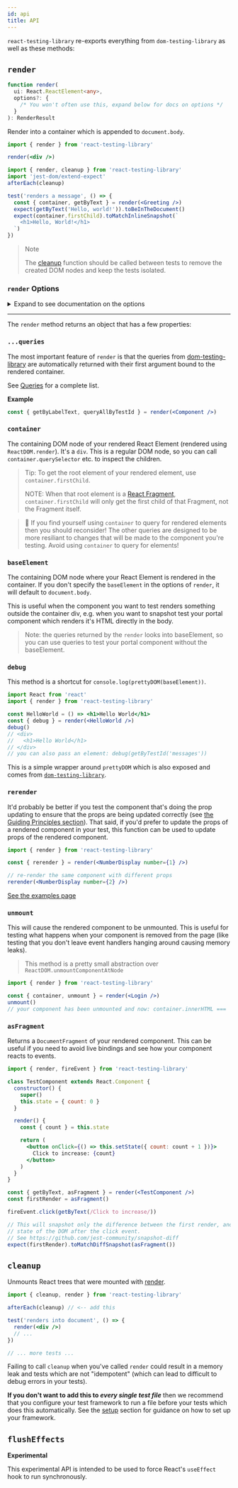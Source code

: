 ```yaml
---
id: api
title: API
---
```


`react-testing-library` re-exports everything from `dom-testing-library` as well
as these methods:

## `render`

```typescript
function render(
  ui: React.ReactElement<any>,
  options?: {
    /* You won't often use this, expand below for docs on options */
  }
): RenderResult
```

Render into a container which is appended to `document.body`.

```jsx
import { render } from 'react-testing-library'

render(<div />)
```

```jsx
import { render, cleanup } from 'react-testing-library'
import 'jest-dom/extend-expect'
afterEach(cleanup)

test('renders a message', () => {
  const { container, getByText } = render(<Greeting />)
  expect(getByText('Hello, world!')).toBeInTheDocument()
  expect(container.firstChild).toMatchInlineSnapshot(`
    <h1>Hello, World!</h1>
  `)
})
```

> Note
>
> The [cleanup](#cleanup) function should be called between tests to remove the
> created DOM nodes and keep the tests isolated.

### `render` Options

<details>

<summary>Expand to see documentation on the options</summary>

You wont often need to specify options, but if you ever do, here are the
available options which you could provide as a second argument to `render`.

**container**: By default, `react-testing-library` will create a `div` and
append that div to the `document.body` and this is where your react component
will be rendered. If you provide your own HTMLElement `container` via this
option, it will not be appended to the `document.body` automatically.

For Example: If you are unit testing a `tablebody` element, it cannot be a child
of a `div`. In this case, you can specify a `table` as the render `container`.

```jsx
const table = document.createElement('table')

const { container } = render(<TableBody {...props} />, {
  container: document.body.appendChild(table),
})
```

**baseElement**: If the `container` is specified, then this defaults to that,
otherwise this defaults to `document.documentElement`. This is used as the base
element for the queries as well as what is printed when you use `debug()`.

**hydrate**: If hydrate is set to true, then it will render with
[ReactDOM.hydrate](https://reactjs.org/docs/react-dom.html#hydrate). This may be
useful if you are using server-side rendering and use ReactDOM.hydrate to mount
your components.

</details>

---

The `render` method returns an object that has a few properties:

### `...queries`

The most important feature of `render` is that the queries from
[dom-testing-library](api-queries.md) are automatically returned with their
first argument bound to the rendered container.

See [Queries](api-queries.md) for a complete list.

**Example**

```jsx
const { getByLabelText, queryAllByTestId } = render(<Component />)
```

### `container`

The containing DOM node of your rendered React Element (rendered using
`ReactDOM.render`). It's a `div`. This is a regular DOM node, so you can call
`container.querySelector` etc. to inspect the children.

> Tip: To get the root element of your rendered element, use
> `container.firstChild`.
>
> NOTE: When that root element is a
> [React Fragment](https://reactjs.org/docs/fragments.html),
> `container.firstChild` will only get the first child of that Fragment, not the
> Fragment itself.

> 🚨 If you find yourself using `container` to query for rendered elements then
> you should reconsider! The other queries are designed to be more resiliant to
> changes that will be made to the component you're testing. Avoid using
> `container` to query for elements!

### `baseElement`

The containing DOM node where your React Element is rendered in the container.
If you don't specify the `baseElement` in the options of `render`, it will
default to `document.body`.

This is useful when the component you want to test renders something outside the
container div, e.g. when you want to snapshot test your portal component which
renders it's HTML directly in the body.

> Note: the queries returned by the `render` looks into baseElement, so you can
> use queries to test your portal component without the baseElement.

### `debug`

This method is a shortcut for `console.log(prettyDOM(baseElement))`.

```jsx
import React from 'react'
import { render } from 'react-testing-library'

const HelloWorld = () => <h1>Hello World</h1>
const { debug } = render(<HelloWorld />)
debug()
// <div>
//   <h1>Hello World</h1>
// </div>
// you can also pass an element: debug(getByTestId('messages'))
```

This is a simple wrapper around `prettyDOM` which is also exposed and comes from
[`dom-testing-library`](https://github.com/kentcdodds/dom-testing-library/blob/master/README.md#prettydom).

### `rerender`

It'd probably be better if you test the component that's doing the prop updating
to ensure that the props are being updated correctly (see
[the Guiding Principles section](#guiding-principles)). That said, if you'd
prefer to update the props of a rendered component in your test, this function
can be used to update props of the rendered component.

```jsx
import { render } from 'react-testing-library'

const { rerender } = render(<NumberDisplay number={1} />)

// re-render the same component with different props
rerender(<NumberDisplay number={2} />)
```

[See the examples page](example-update-props.md)

### `unmount`

This will cause the rendered component to be unmounted. This is useful for
testing what happens when your component is removed from the page (like testing
that you don't leave event handlers hanging around causing memory leaks).

> This method is a pretty small abstraction over
> `ReactDOM.unmountComponentAtNode`

```jsx
import { render } from 'react-testing-library'

const { container, unmount } = render(<Login />)
unmount()
// your component has been unmounted and now: container.innerHTML === ''
```

### `asFragment`

Returns a `DocumentFragment` of your rendered component. This can be useful if
you need to avoid live bindings and see how your component reacts to events.

```jsx
import { render, fireEvent } from 'react-testing-library'

class TestComponent extends React.Component {
  constructor() {
    super()
    this.state = { count: 0 }
  }

  render() {
    const { count } = this.state

    return (
      <button onClick={() => this.setState({ count: count + 1 })}>
        Click to increase: {count}
      </button>
    )
  }
}

const { getByText, asFragment } = render(<TestComponent />)
const firstRender = asFragment()

fireEvent.click(getByText(/Click to increase/))

// This will snapshot only the difference between the first render, and the
// state of the DOM after the click event.
// See https://github.com/jest-community/snapshot-diff
expect(firstRender).toMatchDiffSnapshot(asFragment())
```

## `cleanup`

Unmounts React trees that were mounted with [render](#render).

```jsx
import { cleanup, render } from 'react-testing-library'

afterEach(cleanup) // <-- add this

test('renders into document', () => {
  render(<div />)
  // ...
})

// ... more tests ...
```

Failing to call `cleanup` when you've called `render` could result in a memory
leak and tests which are not "idempotent" (which can lead to difficult to debug
errors in your tests).

**If you don't want to add this to _every single test file_** then we recommend
that you configure your test framework to run a file before your tests which
does this automatically. See the [setup](./setup) section for guidance on how to
set up your framework.

## `flushEffects`

**Experimental**

This experimental API is intended to be used to force React's `useEffect` hook
to run synchronously.
